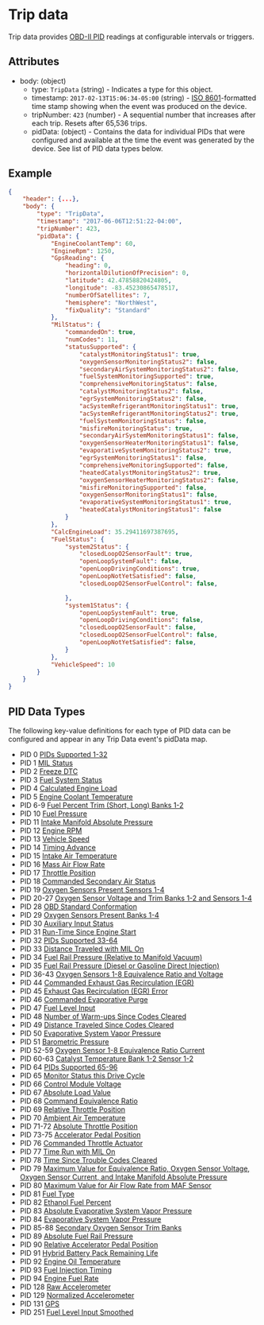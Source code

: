 # Trip data

Trip data provides [OBD-II PID](https://en.wikipedia.org/wiki/OBD-II_PIDs)
readings at  configurable intervals or triggers.

## Attributes
- body: (object)
  - type: `TripData` (string) - Indicates a type for this object.
  - timestamp: `2017-02-13T15:06:34-05:00` (string) - [ISO 8601](https://en.wikipedia.org/wiki/ISO_8601)-formatted time stamp showing when the event was produced on the device.
  - tripNumber: `423` (number) - A sequential number that increases after each trip. Resets after 65,536 trips.
  - pidData: (object) - Contains the data for individual PIDs that were configured and available at the time the event was generated by the device. See list of PID data types below.

## Example

```json
{
    "header": {...},
    "body": {
        "type": "TripData",
        "timestamp": "2017-06-06T12:51:22-04:00",
        "tripNumber": 423,
        "pidData": {
            "EngineCoolantTemp": 60,
            "EngineRpm": 1250,
            "GpsReading": {
                "heading": 0,
                "horizontalDilutionOfPrecision": 0,
                "latitude": 42.47858820424805,
                "longitude": -83.45230865478517,
                "numberOfSatellites": 7,
                "hemisphere": "NorthWest",
                "fixQuality": "Standard"
            },
            "MilStatus": {
                "commandedOn": true,
                "numCodes": 11,
                "statusSupported": {
                    "catalystMonitoringStatus1": true,
                    "oxygenSensorMonitoringStatus2": false,
                    "secondaryAirSystemMonitoringStatus2": false,
                    "fuelSystemMonitoringSupported": true,
                    "comprehensiveMonitoringStatus": false,
                    "catalystMonitoringStatus2": false,
                    "egrSystemMonitoringStatus2": false,
                    "acSystemRefrigerantMonitoringStatus1": true,
                    "acSystemRefrigerantMonitoringStatus2": true,
                    "fuelSystemMonitoringStatus": false,
                    "misfireMonitoringStatus": true,
                    "secondaryAirSystemMonitoringStatus1": false,
                    "oxygenSensorHeaterMonitoringStatus1": false,
                    "evaporativeSystemMonitoringStatus2": true,
                    "egrSystemMonitoringStatus1": false,
                    "comprehensiveMonitoringSupported": false,
                    "heatedCatalystMonitoringStatus2": true,
                    "oxygenSensorHeaterMonitoringStatus2": false,
                    "misfireMonitoringSupported": false,
                    "oxygenSensorMonitoringStatus1": false,
                    "evaporativeSystemMonitoringStatus1": true,
                    "heatedCatalystMonitoringStatus1": false
                }
            },
            "CalcEngineLoad": 35.29411697387695,
            "FuelStatus": {
                "system2Status": {
                    "closedLoopO2SensorFault": true,
                    "openLoopSystemFault": false,
                    "openLoopDrivingConditions": true,
                    "openLoopNotYetSatisfied": false,
                    "closedLoopO2SensorFuelControl": false,

                },
                "system1Status": {
                    "openLoopSystemFault": true,
                    "openLoopDrivingConditions": false,
                    "closedLoopO2SensorFault": false,
                    "closedLoopO2SensorFuelControl": false,
                    "openLoopNotYetSatisfied": false,
                }
            },
            "VehicleSpeed": 10
        }
    }
}
```

## PID Data Types

The following key-value definitions for each type of PID data can be configured
and appear in any Trip Data event's pidData map.

- PID 0 [PIDs Supported 1-32](pid-data.md#pids-supported-1-32)
- PID 1 [MIL Status](pid-data.md#mil-status)
- PID 2 [Freeze DTC](pid-data.md#freeze-dtc)
- PID 3 [Fuel System Status](pid-data.md#fuel-system-status)
- PID 4 [Calculated Engine Load](pid-data.md#calculated-engine-load)
- PID 5 [Engine Coolant Temperature](pid-data.md#engine-coolant-temp)
- PID 6-9 [Fuel Percent Trim (Short, Long) Banks 1-2](pid-data.md#fuel-percent-trim-sl-b1b2)
- PID 10 [Fuel Pressure](pid-data.md#fuel-pressure)
- PID 11 [Intake Manifold Absolute Pressure](pid-data.md#intake-manifold-abs-pressure)
- PID 12 [Engine RPM](pid-data.md#engine-rpm)
- PID 13 [Vehicle Speed](pid-data.md#vehicle-speed)
- PID 14 [Timing Advance](pid-data.md#timing-advance)
- PID 15 [Intake Air Temperature](pid-data.md#intake-air-temp)
- PID 16 [Mass Air Flow Rate](pid-data.md#mass-air-flow-rate)
- PID 17 [Throttle Position](pid-data.md#throttle-position)
- PID 18 [Commanded Secondary Air Status](pid-data.md#commanded-secondary-air-status)
- PID 19 [Oxygen Sensors Present Sensors 1-4](pid-data.md#oxygen-sensors-present-s1-4)
- PID 20-27 [Oxygen Sensor Voltage and Trim Banks 1-2 and Sensors 1-4](pid-data.md#oxygen-sensor-volts-and-trim)
- PID 28 [OBD Standard Conformation](pid-data.md#obd-standard-conformation)
- PID 29 [Oxygen Sensors Present Banks 1-4](pid-data.md#oxygen-sensors-present-banks-1-4)
- PID 30 [Auxiliary Input Status](pid-data.md#auxiliary-input-status)
- PID 31 [Run-Time Since Engine Start](pid-data.md#run-time-since-engine-start)
- PID 32 [PIDs Supported 33-64](pid-data.md#pids-supported-33-64)
- PID 33 [Distance Traveled with MIL On](pid-data.md#distance-traveled-with-mil-on)
- PID 34 [Fuel Rail Pressure (Relative to Manifold Vacuum)](pid-data.md#fuel-rail-pressure-relative-manifold-vacuum)
- PID 35 [Fuel Rail Pressure (Diesel or Gasoline Direct Injection)](pid-data.md#fuel-rail-pressure-diesel-gas-direct-injection)
- PID 36-43 [Oxygen Sensors 1-8 Equivalence Ratio and Voltage](pid-data.md#oxygen-sensor-1-8-equivalence-ratio-voltage)
- PID 44 [Commanded Exhaust Gas Recirculation (EGR)](pid-data.md#commanded-egr)
- PID 45 [Exhaust Gas Recirculation (EGR) Error](pid-data.md#egr-error)
- PID 46 [Commanded Evaporative Purge](pid-data.md#commanded-evap-purge)
- PID 47 [Fuel Level Input](pid-data.md#fuel-level-input)
- PID 48 [Number of Warm-ups Since Codes Cleared](pid-data.md#num-warmups-since-codes-cleared)
- PID 49 [Distance Traveled Since Codes Cleared](pid-data.md#dist-since-codes-cleared)
- PID 50 [Evaporative System Vapor Pressure](pid-data.md#evap-vapor-pressure)
- PID 51 [Barometric Pressure](pid-data.md#barometric-pressure)
- PID 52-59 [Oxygen Sensor 1-8 Equivalence Ratio Current](pid-data.md#oxygen-sensor-1-8-equivalence-ratio-current)
- PID 60-63 [Catalyst Temperature Bank 1-2 Sensor 1-2](pid-data.md#catalyst-temp-bank-sensor)
- PID 64 [PIDs Supported 65-96](pid-data.md#pids-supported-65-96)
- PID 65 [Monitor Status this Drive Cycle](pid-data.md#monitor-status-drive)
- PID 66 [Control Module Voltage](pid-data.md#control-module-voltage)
- PID 67 [Absolute Load Value](pid-data.md#absolute-load-value)
- PID 68 [Command Equivalence Ratio](pid-data.md#command-equivalence-ratio)
- PID 69 [Relative Throttle Position](pid-data.md#relative-throttle-position)
- PID 70 [Ambient Air Temperature](pid-data.md#ambient-air-temp)
- PID 71-72 [Absolute Throttle Position](pid-data.md#absolute-throttle-position)
- PID 73-75 [Accelerator Pedal Position](pid-data.md#accelerator-pedal-position)
- PID 76 [Commanded Throttle Actuator](pid-data.md#commanded-throttle-actuator)
- PID 77 [Time Run with MIL On](pid-data.md#time-run-with-mil-on)
- PID 78 [Time Since Trouble Codes Cleared](pid-data.md#time-since-dtc-cleared)
- PID 79 [Maximum Value for Equivalence Ratio, Oxygen Sensor Voltage, Oxygen Sensor Current, and Intake Manifold Absolute Pressure](pid-data.md#max-er-o2-volts-o2current-intake-abs-pressure)
- PID 80 [Maximum Value for Air Flow Rate from MAF Sensor](pid-data.md#max-of-air-flow-rate-maf)
- PID 81 [Fuel Type](pid-data.md#fuel-type)
- PID 82 [Ethanol Fuel Percent](pid-data.md#ethanol-fuel-percent)
- PID 83 [Absolute Evaporative System Vapor Pressure](pid-data.md#absolute-evap-vapor-pressure)
- PID 84 [Evaporative System Vapor Pressure](pid-data.md#evap-vapor-pressure)
- PID 85-88 [Secondary Oxygen Sensor Trim Banks](pid-data.md#secondary-oxygen-sensor-trim-banks)
- PID 89 [Absolute Fuel Rail Pressure](pid-data.md#absolute-fuel-rail-pressure)
- PID 90 [Relative Accelerator Pedal Position](pid-data.md#relative-accelerator-pedal-position)
- PID 91 [Hybrid Battery Pack Remaining Life](pid-data.md#hybrid-battery-pack-life)
- PID 92 [Engine Oil Temperature](pid-data.md#engine-oil-temp)
- PID 93 [Fuel Injection Timing](pid-data.md#fuel-injection-timing)
- PID 94 [Engine Fuel Rate](pid-data.md#engine-fuel-rate)
- PID 128 [Raw Accelerometer](pid-data.md#raw-accelerometer)
- PID 129 [Normalized Accelerometer](pid-data.md#normalized-accelerometer)
- PID 131 [GPS](pid-data.md#gps)
- PID 251 [Fuel Level Input Smoothed](pid-data.md#fuel-level-input-smoothed)
